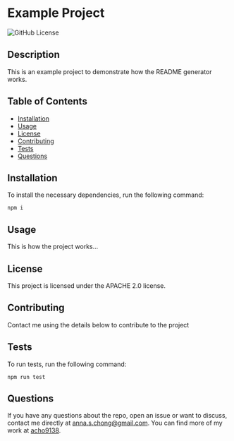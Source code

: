 # Example Project

![GitHub License](https://img.shields.io/badge/License-APACHE%202.0-blue.svg)

## Description

This is an example project to demonstrate how the README generator works.

## Table of Contents

* [Installation](#installation)
* [Usage](#usage)
* [License](#license)
* [Contributing](#contributing)
* [Tests](#tests)
* [Questions](#questions)

## Installation

To install the necessary dependencies, run the following command:

```
npm i
```

## Usage

This is how the project works...

## License

This project is licensed under the APACHE 2.0 license.

## Contributing

Contact me using the details below to contribute to the project

## Tests

To run tests, run the following command:
```
npm run test
```

## Questions

If you have any questions about the repo, open an issue or want to discuss, contact me directly at anna.s.chong@gmail.com.
You can find more of my work at [acho9138](https://github.com/acho9138/.).